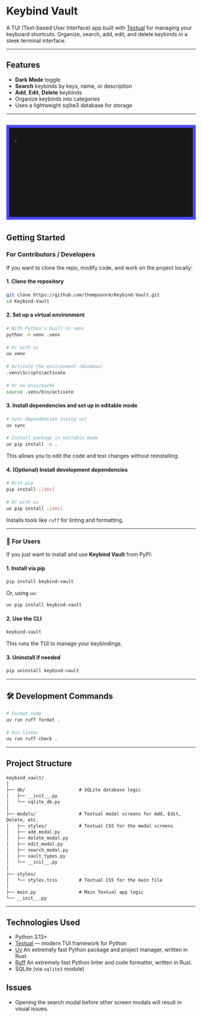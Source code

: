 # Keybind Vault

A TUI (Text-based User Interface) app built with [Textual](https://github.com/Textualize/textual) for managing your keyboard shortcuts. Organize, search, add, edit, and delete keybinds in a sleek terminal interface.

---

## Features

- **Dark Mode** toggle
- **Search** keybinds by keys, name, or description
- **Add**, **Edit**, **Delete** keybinds
- Organize keybinds into categories
- Uses a lightweight sqlite3 database for storage

---
![Demo](gif/demo.gif)
---

## Getting Started

### For Contributors / Developers

If you want to clone the repo, modify code, and work on the project locally:

#### 1. Clone the repository

```bash
git clone https://github.com/thompsonrm/Keybind-Vault.git
cd Keybind-Vault
```

#### 2. Set up a virtual environment

```bash
# With Python's built-in venv
python -m venv .venv

# Or with uv
uv venv

# Activate the environment (Windows)
.venv\Scripts\activate

# Or on Unix/macOS
source .venv/bin/activate
```

#### 3. Install dependencies and set up in editable mode

```bash
# Sync dependencies (using uv)
uv sync

# Install package in editable mode
uv pip install -e .
```

This allows you to edit the code and test changes without reinstalling.

#### 4. (Optional) Install development dependencies

```bash
# With pip
pip install .[dev]

# Or with uv
uv pip install .[dev]
```

Installs tools like `ruff` for linting and formatting.

---

### 👤 For Users

If you just want to install and use **Keybind Vault** from PyPI:

#### 1. Install via pip

```bash
pip install keybind-vault
```

Or, using `uv`:

```bash
uv pip install keybind-vault
```

#### 2. Use the CLI

```bash
keybind-vault
```

This runs the TUI to manage your keybindings.

#### 3. Uninstall if needed

```bash
pip uninstall keybind-vault
```

---

## 🛠️ Development Commands

```bash
# Format code
uv run ruff format .

# Run linter
uv run ruff check .
```
---

## Project Structure

```text
keybind_vault/
│
├── db/                    # SQLite database logic
│   ├── __init__.py
│   └── sqlite_db.py
│
├── modals/                # Textual modal screens for Add, Edit, Delete, etc.
│   ├── styles/            # Textual CSS for the modal screens
│   ├── add_modal.py
│   ├── delete_modal.py
│   ├── edit_modal.py
│   ├── search_modal.py
│   ├── vault_types.py
│   └── __init__.py
│
├── styles/
│   └── styles.tcss        # Textual CSS for the main file
│
├── main.py                # Main Textual app logic
└── __init__.py
```

---

## Technologies Used

- Python 3.13+
- [Textual](https://textual.textualize.io/) — modern TUI framework for Python
- [Uv](https://docs.astral.sh/uv/) An extremely fast Python package and project manager, written in Rust.
- [Ruff](https://docs.astral.sh/ruff/) An extremely fast Python linter and code formatter, written in Rust.
- SQLite (via `sqlite3` module)

## Issues
- Opening the search modal before other screen modals will result in visual issues.